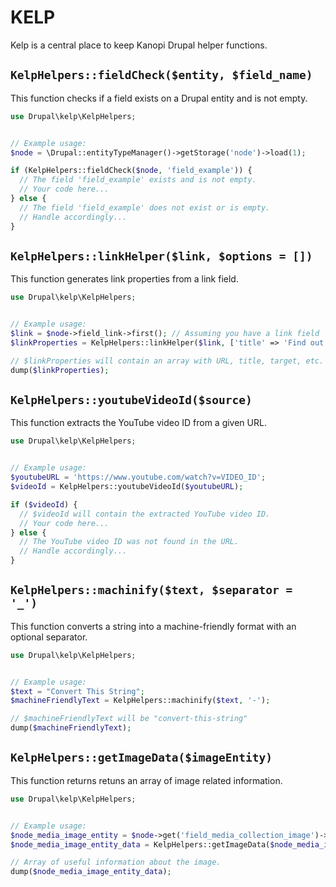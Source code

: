 # KELP
Kelp is a central place to keep Kanopi Drupal helper functions.



## `KelpHelpers::fieldCheck($entity, $field_name)`

This function checks if a field exists on a Drupal entity and is not empty.

```php
use Drupal\kelp\KelpHelpers;


// Example usage:
$node = \Drupal::entityTypeManager()->getStorage('node')->load(1);

if (KelpHelpers::fieldCheck($node, 'field_example')) {
  // The field 'field_example' exists and is not empty.
  // Your code here...
} else {
  // The field 'field_example' does not exist or is empty.
  // Handle accordingly...
}
```

## `KelpHelpers::linkHelper($link, $options = [])`

This function generates link properties from a link field.

```php
use Drupal\kelp\KelpHelpers;


// Example usage:
$link = $node->field_link->first(); // Assuming you have a link field
$linkProperties = KelpHelpers::linkHelper($link, ['title' => 'Find out more about kelp', 'modifiers' => ['btn', 'btn-primary']]);

// $linkProperties will contain an array with URL, title, target, etc.
dump($linkProperties);
```

## `KelpHelpers::youtubeVideoId($source)`

This function extracts the YouTube video ID from a given URL.

```php
use Drupal\kelp\KelpHelpers;


// Example usage:
$youtubeURL = 'https://www.youtube.com/watch?v=VIDEO_ID';
$videoId = KelpHelpers::youtubeVideoId($youtubeURL);

if ($videoId) {
  // $videoId will contain the extracted YouTube video ID.
  // Your code here...
} else {
  // The YouTube video ID was not found in the URL.
  // Handle accordingly...
}
```

## `KelpHelpers::machinify($text, $separator = '_')`

This function converts a string into a machine-friendly format with an optional separator.

```php
use Drupal\kelp\KelpHelpers;


// Example usage:
$text = "Convert This String";
$machineFriendlyText = KelpHelpers::machinify($text, '-');

// $machineFriendlyText will be "convert-this-string"
dump($machineFriendlyText);
```

## `KelpHelpers::getImageData($imageEntity)`

This function returns retuns an array of image related information.

```php
use Drupal\kelp\KelpHelpers;


// Example usage:
$node_media_image_entity = $node->get('field_media_collection_image')->entity->get('field_media_image');
$node_media_image_entity_data = KelpHelpers::getImageData($node_media_image_entity);

// Array of useful information about the image.
dump($node_media_image_entity_data);
```
